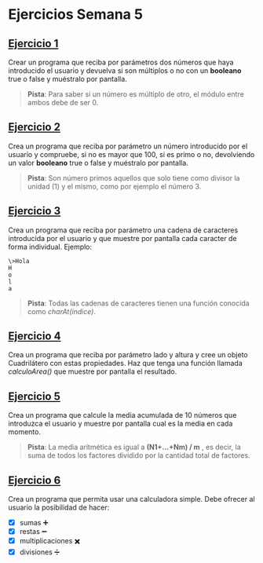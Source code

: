 # Ejercicios Semana 5

## [Ejercicio 1](src/com/ejercicios/ejercicio1.java)
Crear un programa que reciba por parámetros dos números que haya introducido el usuario y devuelva si son múltiplos o no con un **booleano** true o false y muéstralo por pantalla.
> **Pista**: Para saber si un número es múltiplo de otro, el módulo entre ambos debe de ser 0.

## [Ejercicio 2](src/com/ejercicios/ejercicio2.java)
Crea un programa que reciba por parámetro un número introducido por el usuario y compruebe, si no es mayor que 100, si es primo o no, devolviendo un valor **booleano** true o false y muéstralo por pantalla.
> **Pista**: Son número primos aquellos que solo tiene como divisor la unidad (1) y el mismo, como por ejemplo el número 3.

## [Ejercicio 3](src/com/ejercicios/ejercicio3.java)
Crea un programa que reciba por parámetro una cadena de caracteres introducida por el usuario y que muestre por pantalla cada caracter de forma individual.
Ejemplo:
```
\>Hola
H
o
l
a
```
> **Pista**: Todas las cadenas de caracteres tienen una función conocida como _charAt(índice)_.

## [Ejercicio 4](src/com/ejercicios/ejercicio4.java)
Crea un programa que reciba por parámetro lado y altura y cree un objeto Cuadrilátero con estas propiedades. Haz que tenga una función llamada _calculoArea()_ que muestre por pantalla el resultado.

## [Ejercicio 5](src/com/ejercicios/ejercicio5.java)
Crea un programa que calcule la media acumulada de 10 números que introduzca el usuario y muestre por pantalla cual es la media en cada momento.
> **Pista**: La media aritmética es igual a **(N1+...+Nm) / m** , es decir, la suma de todos los factores dividido por la cantidad total de factores.

## [Ejercicio 6](src/com/ejercicios/ejercicio6.java)
Crea un programa que permita usar una calculadora simple. Debe ofrecer al usuario la posibilidad de hacer:
- [x] sumas :heavy_plus_sign:	
- [x] restas :heavy_minus_sign:	
- [x] multiplicaciones :heavy_multiplication_x:	
- [x] divisiones :heavy_division_sign:	
